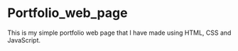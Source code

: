 # Portfolio_web_page
This is my simple portfolio web page that I have made using HTML, CSS and JavaScript.  
